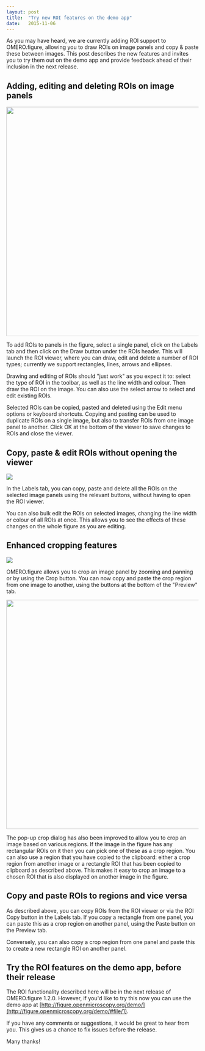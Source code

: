 ```yaml
---
layout: post
title:  "Try new ROI features on the demo app"
date:   2015-11-06
---
```


As you may have heard, we are currently adding ROI support to OMERO.figure, allowing
you to draw ROIs on image panels and copy & paste these between images.
This post describes the new features and invites you to try them out on the demo app
and provide feedback ahead of their inclusion in the next release. 

<h2>Adding, editing and deleting ROIs on image panels</h2>

<img src="https://cloud.githubusercontent.com/assets/900055/9478881/5894a230-4b72-11e5-91c7-6ac2237a0a67.png" 
  style="width:600px"/>

To add ROIs to panels in the figure, select a single panel, click on the Labels tab
and then click on the Draw button under the ROIs header.
This will launch the ROI viewer, where you can draw, edit and delete a number of ROI
types; currently we support rectangles, lines, arrows and ellipses.

Drawing and editing of ROIs should "just work" as you expect it to: select the type
of ROI in the toolbar, as well as the line width and colour. Then draw the ROI on the image.
You can also use the select arrow to select and edit existing ROIs.

Selected ROIs can be copied, pasted and deleted using the Edit menu options or keyboard shortcuts.
Copying and pasting can be used to duplicate ROIs on a single image, but also to
transfer ROIs from one image panel to another.
Click OK at the bottom of the viewer to save changes to ROIs and close the viewer.


<h2>Copy, paste & edit ROIs without opening the viewer</h2>

<img src="https://cloud.githubusercontent.com/assets/900055/10795887/a4121e06-7d93-11e5-9955-97aa4adf2592.png"/>

In the Labels tab, you can copy, paste and delete all the ROIs on the selected
image panels using the relevant buttons, without having to open the ROI viewer.

You can also bulk edit the ROIs on selected images, changing the line width
or colour of all ROIs at once.
This allows you to see the effects of these changes on the whole figure as you
are editing.


<h2>Enhanced cropping features</h2>

<img src="https://cloud.githubusercontent.com/assets/900055/10805078/2d8bdec2-7dc3-11e5-9eb1-04bbef95817b.png"/>

OMERO.figure allows you to crop an image panel by zooming and panning or by using the Crop button.
You can now copy and paste the crop region from one image to another,
using the buttons at the bottom of the "Preview" tab.

<img src="https://cloud.githubusercontent.com/assets/900055/10986059/8bee2720-841e-11e5-8616-081cf40ad4da.png"
  style="width:600px"/>

The pop-up crop dialog has also been improved to allow you to crop an image based on
various regions. If the image in the figure has any rectangular ROIs on it then you
can pick one of these as a crop region. You can also use a region that you
have copied to the clipboard: either a crop region from another image or a rectangle ROI
that has been copied to clipboard as described above.
This makes it easy to crop an image to a chosen ROI that is also displayed
on another image in the figure.


<h2>Copy and paste ROIs to regions and vice versa</h2>

As described above, you can copy ROIs from the ROI viewer or via the ROI Copy button
in the Labels tab. If you copy a rectangle from one panel, you can paste this
as a crop region on another panel, using the Paste button on the Preview tab.

Conversely, you can also copy a crop region from one panel and paste this to create
a new rectangle ROI on another panel.


<h2>Try the ROI features on the demo app, before their release</h2>

The ROI functionality described here will be in the next release of OMERO.figure 1.2.0.
However, if you'd like to try this now you can use the demo app at
[http://figure.openmicroscopy.org/demo/](http://figure.openmicroscopy.org/demo/#file/1).

If you have any comments or suggestions, it would be great to hear from you.
This gives us a chance to fix issues before the release.

 Many thanks!

